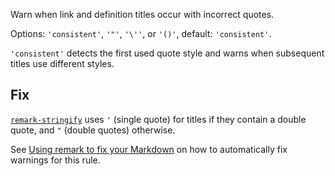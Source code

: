 Warn when link and definition titles occur with incorrect quotes.

  Options: `'consistent'`, `'"'`, `'\''`, or `'()'`, default: `'consistent'`.

  `'consistent'` detects the first used quote style and warns when subsequent
  titles use different styles.

  ## Fix

  [`remark-stringify`](https://github.com/remarkjs/remark/tree/HEAD/packages/remark-stringify)
  uses `'` (single quote) for titles if they contain a double quote, and `"`
  (double quotes) otherwise.

  See [Using remark to fix your Markdown](https://github.com/remarkjs/remark-lint#using-remark-to-fix-your-markdown)
  on how to automatically fix warnings for this rule.